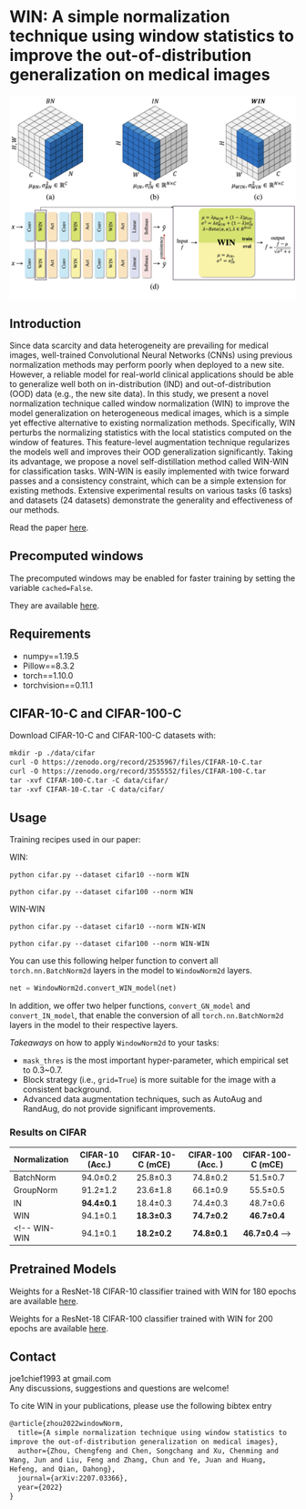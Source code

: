 # WIN: A simple normalization technique using window statistics to improve the out-of-distribution generalization on medical images


<img align="center" src="assets/WIN-WIN.jpg" width="750">

## Introduction

Since data scarcity and data heterogeneity are prevailing for medical images, well-trained Convolutional Neural Networks (CNNs) using previous normalization methods may perform poorly when deployed to a new site. However, a reliable model for real-world clinical applications should be able to generalize well both on in-distribution (IND) and out-of-distribution (OOD) data (e.g., the new site data). In this study, we present a novel normalization technique called window normalization (WIN) to improve the model generalization on heterogeneous medical images, which is a simple yet effective alternative to existing normalization methods. Specifically, WIN perturbs the normalizing statistics with the local statistics computed on the window of features. This feature-level augmentation technique regularizes the models well and improves their OOD generalization significantly. Taking its advantage, we propose a novel self-distillation method called WIN-WIN for classification tasks. WIN-WIN is easily implemented with twice forward passes and a consistency constraint, which can be a simple extension for existing methods. Extensive experimental results on various tasks (6 tasks) and datasets (24 datasets) demonstrate the generality and effectiveness of our methods.

Read the paper [here](https://arxiv.org/pdf/2207.03366.pdf).

## Precomputed windows 
The precomputed windows may be enabled for faster training by setting the variable `cached=False`.

They are available [here](https://drive.google.com/file/d/1s2eI1jeJoWDxh7QAfSADs_5FvYTStH06/view?usp=sharing).

## Requirements

*   numpy==1.19.5
*   Pillow==8.3.2
*   torch==1.10.0
*   torchvision==0.11.1


## CIFAR-10-C and CIFAR-100-C
Download CIFAR-10-C and CIFAR-100-C datasets with:
```
mkdir -p ./data/cifar
curl -O https://zenodo.org/record/2535967/files/CIFAR-10-C.tar
curl -O https://zenodo.org/record/3555552/files/CIFAR-100-C.tar
tar -xvf CIFAR-100-C.tar -C data/cifar/
tar -xvf CIFAR-10-C.tar -C data/cifar/
```

## Usage

Training recipes used in our paper:

WIN:
  ```
  python cifar.py --dataset cifar10 --norm WIN
  ```

  ```
  python cifar.py --dataset cifar100 --norm WIN
  ```

WIN-WIN
  ```
  python cifar.py --dataset cifar10 --norm WIN-WIN
  ```

  ```
  python cifar.py --dataset cifar100 --norm WIN-WIN
  ```

You can use this following helper function to convert all `torch.nn.BatchNorm2d` layers in the model to `WindowNorm2d` layers.

  ```python
  net = WindowNorm2d.convert_WIN_model(net)
  ```
In addition, we offer two helper functions, `convert_GN_model` and `convert_IN_model`, that enable the conversion of all `torch.nn.BatchNorm2d` layers in the model to their respective layers.

*Takeaways* on how to apply `WindowNorm2d` to your tasks:
- `mask_thres` is the most important hyper-parameter, which empirical set to 0.3~0.7.
- Block strategy (i.e., `grid=True`) is more suitable for the image with a consistent background.
- Advanced data augmentation techniques, such as AutoAug and RandAug, do not provide significant improvements.


### Results on CIFAR

Normalization | CIFAR-10 (Acc.) | CIFAR-10-C (mCE) | CIFAR-100 (Acc. )  | CIFAR-100-C (mCE)
-------|:-------:|:--------:|:--------:|:--------:|
BatchNorm    |94.0±0.2     |25.8±0.3     |74.8±0.2      |51.5±0.7
GroupNorm    |91.2±1.2     |23.6±1.8     |66.1±0.9      |55.5±0.5
IN           |**94.4±0.1** |18.4±0.3     |74.4±0.3      |48.7±0.6
WIN          |94.1±0.1     |**18.3±0.3** |**74.7±0.2**  |**46.7±0.4**
<!-- WIN-WIN      |94.1±0.1     |**18.2±0.2** |**74.8±0.1**  |**46.7±0.4** -->

## Pretrained Models
Weights for a ResNet-18 CIFAR-10 classifier trained with WIN for 180 epochs are available
[here](https://drive.google.com/file/d/1p0pfo4rafBSfIl9pl39ylbnA6XYSnZ-o/view?usp=share_link).

Weights for a ResNet-18 CIFAR-100 classifier trained with WIN for 200 epochs are available
[here](https://drive.google.com/file/d/1eTTVJyYPP41Lh_1lx9QcFHt1AFAaX99_/view?usp=share_link).

## Contact
joe1chief1993 at gmail.com   
Any discussions, suggestions and questions are welcome!

To cite WIN in your publications, please use the following bibtex entry

```
@article{zhou2022windowNorm,
  title={A simple normalization technique using window statistics to improve the out-of-distribution generalization on medical images},
  author={Zhou, Chengfeng and Chen, Songchang and Xu, Chenming and Wang, Jun and Liu, Feng and Zhang, Chun and Ye, Juan and Huang, Hefeng, and Qian, Dahong},
  journal={arXiv:2207.03366},
  year={2022}
}
```